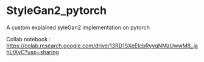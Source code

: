 # StyleGan2_pytorch
A custom explained syleGan2 implementation on pytorch

Collab notebook : https://colab.research.google.com/drive/13RD1SXeEIcbRyvqNMzUwwM8_jahLtXvC?usp=sharing
